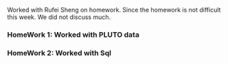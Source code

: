 Worked with Rufei Sheng on homework.
Since the homework is not difficult this week. We did not discuss much.
### HomeWork 1: Worked with PLUTO data
### HomeWork 2: Worked with Sql